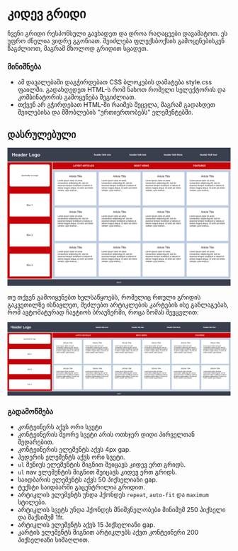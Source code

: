 # კიდევ გრიდი

ჩვენი გრიდი რესპონსული გავხადეთ და დროა რაღაცეები დავამატოთ. ეს უფრო ძნელია ვიდრე გგონიათ. შეიძლება ფლექსბოქსის გამოყენებისკენ წაგძლიოთ, მაგრამ მხოლოდ გრიდით სცადეთ.

### მინიშნება

- ამ დავალებაში დაგჭირდებათ CSS ბლოკების დამატება style.css ფაილში. გადახდედეთ HTML-ს რომ ნახოთ რომელი სელექტორის და კომბინატორის გამოყენება შეგიძლიათ.
- თქვენ არ გჭირდებათ HTML-ში რაიმეს შეცვლა, მაგრამ გადახდეთ შვილებისა და მშობლების "ურთიერთობებს" ელემენტებში.

## დასრულებული

![dasrulebuli](./dasrulebuli.png)

თუ თქვენ გამოიყენებთ ხელსაწყოებს, რომელიც რთული გრიდის გაკვეთილზე ისწავლეთ, შეძლებთ არტიკლების კარტების ისე განლაგებას, რომ ავტომატურად ჩაეტიოს ბრაუზერში, როცა ზომას შევცვლით:

![dasrulebuli gawelili](./dasrulebuli-gawelili.png)

### გადამოწმება
- კონტეინერს აქვს ორი სვეტი
- კონტეინერის მეორე სვეტი არის ოთხჯერ დიდი პირველთან შედარებით.
- კონტეინერის ელემენტს აქვს 4px gap.
- ჰედერის ელემენტს აქვს ორი სვეტი.
- `ul` მენიუს ელემენტის შიგნით შეიცავს კიდევ ერთ გრიდს.
- `ul` nav ელემენტის შიგნით შეიცავს კიდევ ერთ გრიდს.
- საიდბარის ელემენტს აქვს 50 პიქსელიანი gap.
- ტექსტი საიდბარში გაცენტრილია გრიდით.
- არტიკლის ელემენტს უნდა ჰქონდეს `repeat`, `auto-fit` და `maximum` სტილები.
- არტიკლის სვეტს უნდა ჰქონდეს მნიშვნელობები მინიმუმ 250 პიქსელი და მაქსიმუმ 1fr.
- არტიკლის ელემენტს აქვს 15 პიქსელიანი gap.
- კარტის ელემენტს შიგნით არტიკლებს აქვთ კონტეინერი 200 პიქსელიანი სიმაღლით.